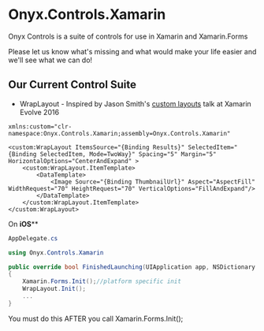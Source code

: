 # Onyx.Controls.Xamarin

Onyx Controls is a suite of controls for use in Xamarin and Xamarin.Forms

Please let us know what's missing and what would make your life easier and we'll see what we can do!

Our Current Control Suite
-----
* WrapLayout - Inspired by Jason Smith's [custom layouts](https://evolve.xamarin.com/session/56e20f83bad314273ca4d81c) talk at Xamarin Evolve 2016

```XAML
xmlns:custom="clr-namespace:Onyx.Controls.Xamarin;assembly=Onyx.Controls.Xamarin"

<custom:WrapLayout ItemsSource="{Binding Results}" SelectedItem="{Binding SelectedItem, Mode=TwoWay}" Spacing="5" Margin="5" HorizontalOptions="CenterAndExpand" >
	<custom:WrapLayout.ItemTemplate>
		<DataTemplate>
			<Image Source="{Binding ThumbnailUrl}" Aspect="AspectFill" WidthRequest="70" HeightRequest="70" VerticalOptions="FillAndExpand"/>					
		</DataTemplate>
	</custom:WrapLayout.ItemTemplate>
</custom:WrapLayout>
```
On __iOS__**
```C#
AppDelegate.cs

using Onyx.Controls.Xamarin

public override bool FinishedLaunching(UIApplication app, NSDictionary options)
{
	Xamarin.Forms.Init();//platform specific init
	WrapLayout.Init();
	...
}
```
You must do this AFTER you call Xamarin.Forms.Init();

